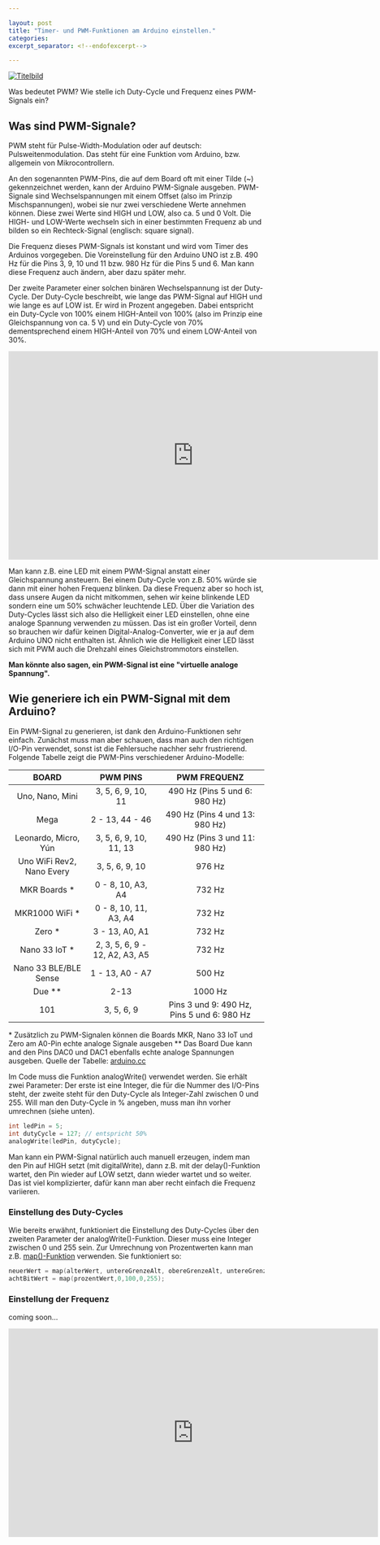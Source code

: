 ```yaml
---

layout: post
title: "Timer- und PWM-Funktionen am Arduino einstellen."
categories:
excerpt_separator: <!--endofexcerpt-->

---
```


[![Titelbild](../../../../robotic-tutorials/assets/media/tutorial_timer/preview_timer_white.png)](https://nikoro1904.github.io/robotic-tutorials/2020/10/11/tutorial_timer.html)

<!--endofexcerpt-->

Was bedeutet PWM? Wie stelle ich Duty-Cycle und Frequenz eines PWM-Signals ein?

## Was sind PWM-Signale?

PWM steht für Pulse-Width-Modulation oder auf deutsch: Pulsweitenmodulation. Das steht für eine Funktion vom Arduino, bzw. allgemein von Mikrocontrollern. 

An den sogenannten PWM-Pins, die auf dem Board oft mit einer Tilde (~) gekennzeichnet werden, kann der Arduino PWM-Signale ausgeben. PWM-Signale sind Wechselspannungen mit einem Offset (also im Prinzip Mischspannungen), wobei sie nur zwei verschiedene Werte annehmen können. Diese zwei Werte sind HIGH und LOW, also ca. 5 und 0 Volt. Die HIGH- und LOW-Werte wechseln sich in einer bestimmten Frequenz ab und bilden so ein Rechteck-Signal (englisch: square signal).

Die Frequenz dieses PWM-Signals ist konstant und wird vom Timer des Arduinos vorgegeben. Die Voreinstellung für den Arduino UNO ist z.B. 490 Hz für die Pins  3, 9, 10 und 11 bzw. 980 Hz für die Pins 5 und 6. Man kann diese Frequenz auch ändern, aber dazu später mehr.

Der zweite Parameter einer solchen binären Wechselspannung ist der Duty-Cycle. Der Duty-Cycle beschreibt, wie lange das PWM-Signal auf HIGH und wie lange es auf LOW ist. Er wird in Prozent angegeben. Dabei entspricht ein Duty-Cycle von 100% einem HIGH-Anteil von 100% (also im Prinzip eine Gleichspannung von ca. 5 V) und ein Duty-Cycle von 70% dementsprechend einem HIGH-Anteil von 70% und einem LOW-Anteil von 30%.

<iframe width="728" height="410" src="https://www.youtube.com/embed/lj4yvjqSDcM" frameborder="0" allow="accelerometer; autoplay; clipboard-write; encrypted-media; gyroscope; picture-in-picture" allowfullscreen></iframe>

Man kann z.B. eine LED mit einem PWM-Signal anstatt einer Gleichspannung ansteuern. Bei einem Duty-Cycle von z.B. 50% würde sie dann mit einer hohen Frequenz blinken. Da diese Frequenz aber so hoch ist, dass unsere Augen da nicht mitkommen, sehen wir keine blinkende LED sondern eine um 50% schwächer leuchtende LED. Über die Variation des Duty-Cycles lässt sich also die Helligkeit einer LED einstellen, ohne eine analoge Spannung verwenden zu müssen. Das ist ein großer Vorteil, denn so brauchen wir dafür keinen Digital-Analog-Converter, wie er ja auf dem Arduino UNO nicht enthalten ist. Ähnlich wie die Helligkeit einer LED lässt sich mit PWM auch die Drehzahl eines Gleichstrommotors einstellen.

**Man könnte also sagen, ein PWM-Signal ist eine "virtuelle analoge Spannung".**

## Wie generiere ich ein PWM-Signal mit dem Arduino?

Ein PWM-Signal zu generieren, ist dank den Arduino-Funktionen sehr einfach. Zunächst muss man aber schauen, dass man auch den richtigen I/O-Pin verwendet, sonst ist die Fehlersuche nachher sehr frustrierend. Folgende Tabelle zeigt die PWM-Pins verschiedener Arduino-Modelle:

| BOARD                     | PWM PINS                       | PWM FREQUENZ                               |
|:-------------------------:|:------------------------------:|:------------------------------------------:|
| Uno, Nano, Mini           | 3, 5, 6, 9, 10, 11             | 490 Hz (Pins 5 und 6: 980 Hz)              |
| Mega                      | 2 - 13, 44 - 46                | 490 Hz (Pins 4 und 13: 980 Hz)             |
| Leonardo, Micro, Yún      | 3, 5, 6, 9, 10, 11, 13         | 490 Hz (Pins 3 und 11: 980 Hz)             |
| Uno WiFi Rev2, Nano Every | 3, 5, 6, 9, 10                 | 976 Hz                                     |
| MKR Boards *              | 0 - 8, 10, A3, A4              | 732 Hz                                     |
| MKR1000 WiFi *            | 0 - 8, 10, 11, A3, A4          | 732 Hz                                     |
| Zero *                    | 3 - 13, A0, A1                 | 732 Hz                                     |
| Nano 33 IoT *             | 2, 3, 5, 6, 9 - 12, A2, A3, A5 | 732 Hz                                     |
| Nano 33 BLE/BLE Sense     | 1 - 13, A0 - A7                | 500 Hz                                     |
| Due **                    | 2-13                           | 1000 Hz                                    |
| 101                       | 3, 5, 6, 9                     | Pins 3 und 9: 490 Hz, Pins 5 und 6: 980 Hz |

\* Zusätzlich zu PWM-Signalen können die Boards MKR, Nano 33 IoT und Zero am A0-Pin echte analoge Signale ausgeben
\*\* Das Board Due kann and den Pins DAC0 und DAC1 ebenfalls echte analoge Spannungen ausgeben.
Quelle der Tabelle: [arduino.cc](https://www.arduino.cc/reference/en/language/functions/analog-io/analogwrite/) 

Im Code muss die Funktion analogWrite() verwendet werden. Sie erhält zwei Parameter: Der erste ist eine Integer, die für die Nummer des I/O-Pins steht, der zweite steht für den Duty-Cycle als Integer-Zahl zwischen 0 und 255. Will man den Duty-Cycle in % angeben, muss man ihn vorher umrechnen (siehe unten).

```c++
int ledPin = 5;
int dutyCycle = 127; // entspricht 50%
analogWrite(ledPin, dutyCycle);
```

Man kann ein PWM-Signal natürlich auch manuell erzeugen, indem man den Pin auf HIGH setzt (mit digitalWrite), dann z.B. mit der delay()-Funktion wartet, den Pin wieder auf LOW setzt, dann wieder wartet und so weiter. Das ist viel komplizierter, dafür kann man aber recht einfach die Frequenz variieren.

### Einstellung des Duty-Cycles

Wie bereits erwähnt, funktioniert die Einstellung des Duty-Cycles über den zweiten Parameter der analogWrite()-Funktion. Dieser muss eine Integer zwischen 0 und 255 sein. Zur Umrechnung von Prozentwerten kann man z.B. [map()-Funktion](https://www.arduino.cc/reference/en/language/functions/math/map/)  verwenden. Sie funktioniert so:

```c++
neuerWert = map(alterWert, untereGrenzeAlt, obereGrenzeAlt, untereGrenzeNeu, obereGrenzeNeu, alterWert);
achtBitWert = map(prozentWert,0,100,0,255);
```

### Einstellung der Frequenz

coming soon...

<iframe width="728" height="410" src="https://www.youtube.com/embed/HfIPJ1FykdQ" frameborder="0" allow="accelerometer; autoplay; clipboard-write; encrypted-media; gyroscope; picture-in-picture" allowfullscreen></iframe>
